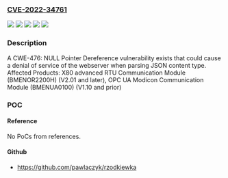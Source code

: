### [CVE-2022-34761](https://cve.mitre.org/cgi-bin/cvename.cgi?name=CVE-2022-34761)
![](https://img.shields.io/static/v1?label=Product&message=OPC%20UA%20Modicon%20Communication%20Module&color=blue)
![](https://img.shields.io/static/v1?label=Product&message=X80%20advanced%20RTU%20Communication%20Module&color=blue)
![](https://img.shields.io/static/v1?label=Version&message=BMENOR2200H%3E%20V2.01%20%20&color=brighgreen)
![](https://img.shields.io/static/v1?label=Version&message=BMENUA0100%3C%20V1.10%20&color=brighgreen)
![](https://img.shields.io/static/v1?label=Vulnerability&message=CWE-476%20NULL%20Pointer%20Dereference&color=brighgreen)

### Description

A CWE-476: NULL Pointer Dereference vulnerability exists that could cause a denial of service of the webserver when parsing JSON content type. Affected Products: X80 advanced RTU Communication Module (BMENOR2200H) (V2.01 and later), OPC UA Modicon Communication Module (BMENUA0100) (V1.10 and prior)

### POC

#### Reference
No PoCs from references.

#### Github
- https://github.com/pawlaczyk/rzodkiewka

